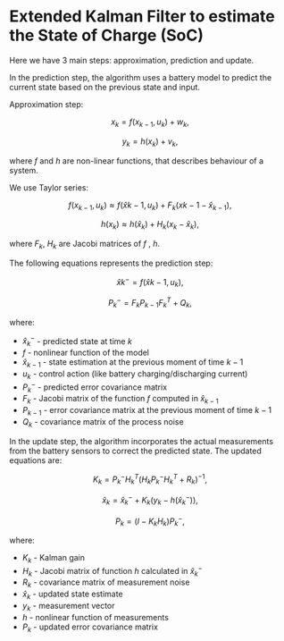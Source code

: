 # Extended Kalman Filter to estimate the State of Charge (SoC) 

Here we have 3 main steps: approximation, prediction and update. 

In the prediction step, the algorithm uses a battery model to predict the current state based on the previous state and input. 

Approximation step:

$$
x_k = f(x_{k-1}, u_k) + w_k,
$$

$$
y_k = h(x_k) + v_k,
$$

where $f$ and $h$ are non-linear functions, that describes behaviour of a system.

We use Taylor series:

$$
f(x_{k-1}, u_k) \approx f(\hat{x}{k-1}, u_k) + F_k(x{k-1} - \hat{x}_{k-1}),
$$

$$
h(x_k) \approx h(\hat{x}_k) + H_k(x_k - \hat{x}_k),
$$

where $F_k$, $H_k$ are Jacobi matrices of $f$ , $h$.


The following equations represents the prediction step:

$$
\hat{x}k^- = f(\hat{x}{k-1}, u_k),
$$

$$
P_k^- = F_kP_{k-1}F_k^T + Q_k,
$$

where:

* $\hat{x}_k^-$ - predicted state at time $k$
* $f$ - nonlinear function of the model
* $\hat{x}_{k-1}$ - state estimation at the previous moment of time $k-1$
* $u_k$ - control action (like battery charging/discharging current)
* $P_k^-$ - predicted error covariance matrix
* $F_k$ - Jacobi matrix of the function $f$ computed in $\hat{x}_{k-1}$
* $P_{k-1}$ - error covariance matrix at the previous moment of time $k-1$
* $Q_k$ - covariance matrix of the process noise


In the update step, the algorithm incorporates the actual measurements from the battery sensors to correct the predicted state. The updated equations are:

$$
K_k = P_k^-H_k^T(H_kP_k^-H_k^T + R_k)^{-1},
$$

$$
\hat{x}_k = \hat{x}_k^- + K_k(y_k - h(\hat{x}_k^-)),
$$

$$
P_k = (I - K_kH_k)P_k^-,
$$

where:

* $K_k$ - Kalman gain
* $H_k$ - Jacobi matrix of function $h$ calculated in $\hat{x}_k^-$
* $R_k$ - covariance matrix of measurement noise
* $\hat{x}_k$ - updated state estimate
* $y_k$ - measurement vector
* $h$ - nonlinear function of measurements
* $P_k$ - updated error covariance matrix
